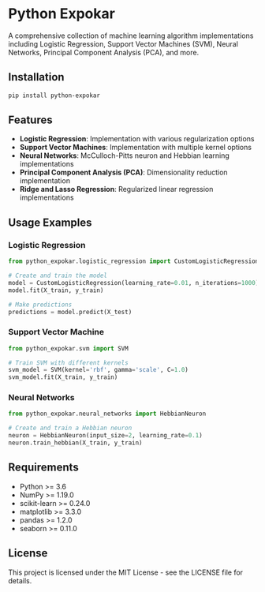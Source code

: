 # Python Expokar

A comprehensive collection of machine learning algorithm implementations including Logistic Regression, Support Vector Machines (SVM), Neural Networks, Principal Component Analysis (PCA), and more.

## Installation

```bash
pip install python-expokar
```

## Features

- **Logistic Regression**: Implementation with various regularization options
- **Support Vector Machines**: Implementation with multiple kernel options
- **Neural Networks**: McCulloch-Pitts neuron and Hebbian learning implementations
- **Principal Component Analysis (PCA)**: Dimensionality reduction implementation
- **Ridge and Lasso Regression**: Regularized linear regression implementations

## Usage Examples

### Logistic Regression
```python
from python_expokar.logistic_regression import CustomLogisticRegression

# Create and train the model
model = CustomLogisticRegression(learning_rate=0.01, n_iterations=1000)
model.fit(X_train, y_train)

# Make predictions
predictions = model.predict(X_test)
```

### Support Vector Machine
```python
from python_expokar.svm import SVM

# Train SVM with different kernels
svm_model = SVM(kernel='rbf', gamma='scale', C=1.0)
svm_model.fit(X_train, y_train)
```

### Neural Networks
```python
from python_expokar.neural_networks import HebbianNeuron

# Create and train a Hebbian neuron
neuron = HebbianNeuron(input_size=2, learning_rate=0.1)
neuron.train_hebbian(X_train, y_train)
```

## Requirements

- Python >= 3.6
- NumPy >= 1.19.0
- scikit-learn >= 0.24.0
- matplotlib >= 3.3.0
- pandas >= 1.2.0
- seaborn >= 0.11.0

## License

This project is licensed under the MIT License - see the LICENSE file for details.